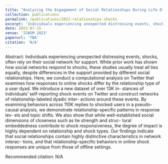 ```yaml
---
title: "Analyzing the Engagement of Social Relationships During Life Event Shocks in Social Media"
collection: publications
permalink: /publications/2022-relationships-shocks
excerpt: 'Individuals experiencing unexpected distressing events, shocks, often rely on their social network for support. While prior work has shown how social networks respond to shocks, these studies usually treat all ties equally, despite differences in the support provided by different social relationships. Here, we conduct a computational analysis on Twitter that examines how responses to online shocks differ by the relationship type of a user dyad. We introduce a new dataset of over 13K in- stances of individuals’ self-reporting shock events on Twitter and construct networks of relationship-labeled dyadic inter- actions around these events. By examining behaviors across 110K replies to shocked users in a pseudo-causal analysis, we demonstrate relationship-specific patterns in response lev- els and topic shifts. We also show that while well-established social dimensions of closeness such as tie strength and struc- tural embeddedness contribute to shock responsiveness, the degree of impact is highly dependent on relationship and shock types. Our findings indicate that social relationships contain highly distinctive characteristics in network interac- tions, and that relationship-specific behaviors in online shock responses are unique from those of offline settings.'
date: 2022-07-15
venue: 'ICWSM 2023'
paperurl: 'TBA'
citation: 'N/A'
---
```


Abstract: Individuals experiencing unexpected distressing events, shocks, often rely on their social network for support. While prior work has shown how social networks respond to shocks, these studies usually treat all ties equally, despite differences in the support provided by different social relationships. Here, we conduct a computational analysis on Twitter that examines how responses to online shocks differ by the relationship type of a user dyad. We introduce a new dataset of over 13K in- stances of individuals’ self-reporting shock events on Twitter and construct networks of relationship-labeled dyadic inter- actions around these events. By examining behaviors across 110K replies to shocked users in a pseudo-causal analysis, we demonstrate relationship-specific patterns in response lev- els and topic shifts. We also show that while well-established social dimensions of closeness such as tie strength and struc- tural embeddedness contribute to shock responsiveness, the degree of impact is highly dependent on relationship and shock types. Our findings indicate that social relationships contain highly distinctive characteristics in network interac- tions, and that relationship-specific behaviors in online shock responses are unique from those of offline settings.


Recommended citation: N/A
